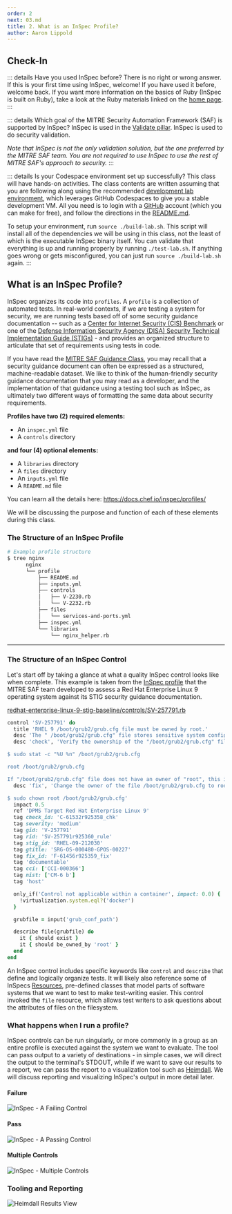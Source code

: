 ```yaml
---
order: 2
next: 03.md
title: 2. What is an InSpec Profile?
author: Aaron Lippold
---
```


## Check-In

::: details  Have you used InSpec before?
There is no right or wrong answer. If this is your first time using InSpec, welcome! If you have used it before, welcome back. If you want more information on the basics of Ruby (InSpec is built on Ruby), take a look at the Ruby materials linked on the [home page](../../).
:::

::: details Which goal of the MITRE Security Automation Framework (SAF) is supported by InSpec?
InSpec is used in the [Validate pillar](https://saf.mitre.org/#/validate). InSpec is used to do security validation.

_Note that InSpec is not the only validation solution, but the one preferred by the MITRE SAF team. You are not required to use InSpec to use the rest of MITRE SAF's approach to security._
:::

::: details Is your Codespace environment set up successfully?
This class will have hands-on activities. The class contents are written assuming that you are following along using the recommended [development lab environment](https://github.com/mitre/saf-training-lab-environment), which leverages GitHub Codespaces to give you a stable development VM. All you need is to login with a [GitHub](https://github.com/signup) account (which you can make for free), and follow the directions in the [README.md](https://github.com/mitre/saf-training-lab-environment#readme).

To setup your environment, run `source ./build-lab.sh`. This script will install all of the dependencies we will be using in this class, not the least of which is the executable InSpec binary itself.  You can validate that everything is up and running properly by running `./test-lab.sh`.  If anything goes wrong or gets misconfigured, you can just run `source ./build-lab.sh` again.
:::

## What is an InSpec Profile?


InSpec organizes its code into `profiles`. A `profile` is a collection of automated tests. In real-world contexts, if we are testing a system for security, we are running tests based off of some security guidance documentation -- such as a [Center for Internet Security (CIS) Benchmark](https://www.cisecurity.org/cis-benchmarks) or one of the [Defense Information Security Agency (DISA) Security Technical Implementation Guide (STIGs)](https://public.cyber.mil/stigs/) - and provides an organized structure to articulate that set of requirements using tests in code.

If you have read the [MITRE SAF Guidance Class](../../courses/guidance/README.md), you may recall that a security guidance document can often be expressed as a structured, machine-readable dataset. We like to think of the human-friendly security guidance documentation that you may read as a developer, and the implementation of that guidance using a testing tool such as InSpec, as ultimately two different ways of formatting the same data about security requirements.

**Profiles have two (2) required elements:**
- An `inspec.yml` file 
- A `controls` directory

**and four (4) optional elements:**
- A `libraries` directory 
- A `files` directory
- An `inputs.yml` file 
- A `README.md` file

You can learn all the details here: <https://docs.chef.io/inspec/profiles/>

We will be discussing the purpose and function of each of these elements during this class.

### The Structure of an InSpec Profile

```sh
# Example profile structure
$ tree nginx
      nginx
      └── profile
          ├── README.md
          ├── inputs.yml
          ├── controls
          │   ├── V-2230.rb
          │   └── V-2232.rb
          ├── files
          │   └── services-and-ports.yml
          ├── inspec.yml
          └── libraries
              └── nginx_helper.rb
```

---

### The Structure of an InSpec Control

Let's start off by taking a glance at what a quality InSpec control looks like when complete. This example is taken from the [InSpec profile](https://github.com/mitre/redhat-enterprise-linux-9-stig-baseline) that the MITRE SAF team developed to assess a Red Hat Enterprise Linux 9 operating system against its STIG security guidance documentation.

[redhat-enterprise-linux-9-stig-baseline/controls/SV-257791.rb](https://github.com/mitre/redhat-enterprise-linux-9-stig-baseline/blob/46fd72d144fcda10b07604df037db7f683b74225/controls/SV-257791.rb)

```ruby 
control 'SV-257791' do
  title 'RHEL 9 /boot/grub2/grub.cfg file must be owned by root.'
  desc 'The " /boot/grub2/grub.cfg" file stores sensitive system configuration. Protection of this file is critical for system security.'
  desc 'check', 'Verify the ownership of the "/boot/grub2/grub.cfg" file with the following command:

$ sudo stat -c "%U %n" /boot/grub2/grub.cfg

root /boot/grub2/grub.cfg

If "/boot/grub2/grub.cfg" file does not have an owner of "root", this is a finding.'
  desc 'fix', 'Change the owner of the file /boot/grub2/grub.cfg to root by running the following command:

$ sudo chown root /boot/grub2/grub.cfg'
  impact 0.5
  ref 'DPMS Target Red Hat Enterprise Linux 9'
  tag check_id: 'C-61532r925358_chk'
  tag severity: 'medium'
  tag gid: 'V-257791'
  tag rid: 'SV-257791r925360_rule'
  tag stig_id: 'RHEL-09-212030'
  tag gtitle: 'SRG-OS-000480-GPOS-00227'
  tag fix_id: 'F-61456r925359_fix'
  tag 'documentable'
  tag cci: ['CCI-000366']
  tag nist: ['CM-6 b']
  tag 'host'

  only_if('Control not applicable within a container', impact: 0.0) {
    !virtualization.system.eql?('docker')
  }

  grubfile = input('grub_conf_path')

  describe file(grubfile) do
    it { should exist }
    it { should be_owned_by 'root' }
  end
end
```

An InSpec control includes specific keywords like `control` and `describe` that define and logically organize tests. It will likely also reference some of InSpecs [Resources](https://docs.chef.io/inspec/resources/), pre-defined classes that model parts of software systems that we want to test to make test-writing easier. This control invoked the `file` resource, which allows test writers to ask questions about the attributes of files on the filesystem.

### What happens when I run a profile?

InSpec controls can be run singularly, or more commonly in a group as an entire profile is executed against the system we want to evaluate. The tool can pass output to a variety of destinations - in simple cases, we will direct the output to the terminal's STDOUT, while if we want to save our results to a report, we can pass the report to a visualization tool such as [Heimdall](https://heimdall-lite.mitre.org). We will discuss reporting and visualizing InSpec's output in more detail later.

#### Failure

![InSpec - A Failing Control](../../assets/img/InSpec_Failure.png)

#### Pass

![InSpec - A Passing Control](../../assets/img/InSpec_Pass.png)

#### Multiple Controls

![InSpec - Multiple Controls](../../assets/img/InSpec_Multiple_Controls.png)

### Tooling and Reporting

![Heimdall Results View](../../assets/img/Heimdall_Results.png)
